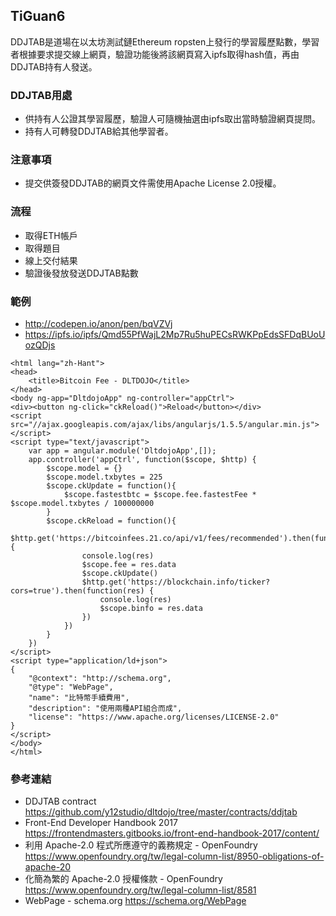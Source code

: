 ## TiGuan6

DDJTAB是道場在以太坊測試鏈Ethereum ropsten上發行的學習履歷點數，學習者根據要求提交線上網頁，驗證功能後將該網頁寫入ipfs取得hash值，再由DDJTAB持有人發送。

### DDJTAB用處
* 供持有人公證其學習履歷，驗證人可隨機抽選由ipfs取出當時驗證網頁提問。
* 持有人可轉發DDJTAB給其他學習者。

### 注意事項
* 提交供簽發DDJTAB的網頁文件需使用Apache License 2.0授權。

### 流程
* 取得ETH帳戶
* 取得題目
* 線上交付結果
* 驗證後發放發送DDJTAB點數

### 範例
* http://codepen.io/anon/pen/bqVZVj
* https://ipfs.io/ipfs/Qmd55PfWajL2Mp7Ru5huPECsRWKPpEdsSFDqBUoUozQDjs

```
<html lang="zh-Hant">
<head>
    <title>Bitcoin Fee - DLTDOJO</title>
</head>
<body ng-app="DltdojoApp" ng-controller="appCtrl">
<div><button ng-click="ckReload()">Reload</button></div>
<script src="//ajax.googleapis.com/ajax/libs/angularjs/1.5.5/angular.min.js"></script>
<script type="text/javascript">
    var app = angular.module('DltdojoApp',[]);
    app.controller('appCtrl', function($scope, $http) {
        $scope.model = {}
        $scope.model.txbytes = 225
        $scope.ckUpdate = function(){
            $scope.fastestbtc = $scope.fee.fastestFee * $scope.model.txbytes / 100000000
        }
        $scope.ckReload = function(){
            $http.get('https://bitcoinfees.21.co/api/v1/fees/recommended').then(function(res) {
                console.log(res)
                $scope.fee = res.data
                $scope.ckUpdate()
                $http.get('https://blockchain.info/ticker?cors=true').then(function(res) {
                    console.log(res)
                    $scope.binfo = res.data
                })
            })
        }
    })
</script>
<script type="application/ld+json">
{
    "@context": "http://schema.org",
    "@type": "WebPage",
    "name": "比特幣手續費用",
    "description": "使用兩種API組合而成",
    "license": "https://www.apache.org/licenses/LICENSE-2.0"
}
</script>
</body>
</html>
```

### 參考連結
* DDJTAB contract https://github.com/y12studio/dltdojo/tree/master/contracts/ddjtab
* Front-End Developer Handbook 2017 https://frontendmasters.gitbooks.io/front-end-handbook-2017/content/
* 利用 Apache-2.0 程式所應遵守的義務規定 - OpenFoundry  https://www.openfoundry.org/tw/legal-column-list/8950-obligations-of-apache-20
* 化簡為繁的 Apache-2.0 授權條款 - OpenFoundry  https://www.openfoundry.org/tw/legal-column-list/8581
* WebPage - schema.org  https://schema.org/WebPage
